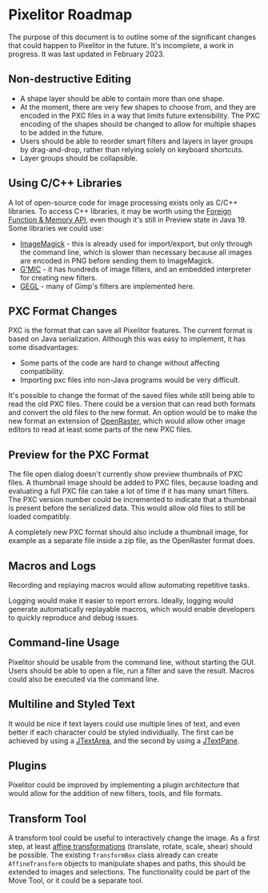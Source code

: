 # Pixelitor Roadmap

The purpose of this document is to outline some of the significant changes that could happen to Pixelitor in the future. 
It's incomplete, a work in progress. It was last updated in February 2023.

## Non-destructive Editing

- A shape layer should be able to contain more than one shape.
- At the moment, there are very few shapes to choose from, and they are encoded in the PXC files in a way that limits future extensibility. The PXC encoding of the shapes should be changed to allow for multiple shapes to be added in the future.
- Users should be able to reorder smart filters and layers in layer groups by drag-and-drop, rather than relying solely on keyboard shortcuts.
- Layer groups should be collapsible.

## Using C/C++ Libraries

A lot of open-source code for image processing exists only as C/C++ libraries. 
To access C++ libraries, it may be worth using the [Foreign Function & Memory API](https://openjdk.java.net/jeps/424),  even though it's still in Preview state in Java 19.
Some libraries we could use:
- [ImageMagick](https://imagemagick.org/) - this is already used for import/export, but only through the command line, which is slower than necessary because all images are encoded in PNG before sending them to ImageMagick.
- [G'MIC](https://gmic.eu/) - it has hundreds of image filters, and an embedded interpreter for creating new filters.
- [GEGL](https://gegl.org/) - many of Gimp's filters are implemented here.

## PXC Format Changes

PXC is the format that can save all Pixelitor features. The current format is based on Java serialization. Although this was easy to implement, it has some disadvantages:

- Some parts of the code are hard to change without affecting compatibility.
- Importing pxc files into non-Java programs would be very difficult.

It's possible to change the format of the saved files while still being able to read the old PXC files. There could be a version that can read both formats and convert the old files to the new format.
An option would be to make the new format an extension of [OpenRaster](https://www.openraster.org/), which would allow other image editors to read at least some parts of the new PXC files.

## Preview for the PXC Format

The file open dialog doesn't currently show preview thumbnails of PXC files.
A thumbnail image should be added to PXC files, because loading and evaluating a full PXC file can take a lot of time if it has many smart filters.
The PXC version number could be incremented to indicate that a thumbnail is present before the serialized data.
This would allow old files to still be loaded compatibly.

A completely new PXC format should also include a thumbnail image, for example as a separate file inside a zip file, as the OpenRaster format does.

## Macros and Logs

Recording and replaying macros would allow automating repetitive tasks.

Logging would make it easier to report errors.
Ideally, logging would generate automatically replayable macros, which would enable developers to quickly reproduce and debug issues.

## Command-line Usage

Pixelitor should be usable from the command line, without starting the GUI.
Users should be able to open a file, run a filter and save the result.
Macros could also be executed via the command line.

## Multiline and Styled Text

It would be nice if text layers could use multiple lines of text, and even better if each character could be styled individually. The first can be achieved by using a [JTextArea](https://docs.oracle.com/en/java/javase/17/docs/api/java.desktop/javax/swing/JTextArea.html), and the second by using a [JTextPane](https://docs.oracle.com/en/java/javase/17/docs/api/java.desktop/javax/swing/JTextPane.html).

## Plugins

Pixelitor could be improved by implementing a plugin architecture that would allow for the addition of new filters, tools, and file formats.

## Transform Tool
            
A transform tool could be useful to interactively change the image. 
As a first step, at least [affine transformations](https://en.wikipedia.org/wiki/Affine_transformation) (translate, rotate, scale, shear) should be possible. 
The existing ```TransformBox``` class already can create ```AffineTransform``` objects to manipulate shapes and paths, this should be extended to images and selections. 
The functionality could be part of the Move Tool, or it could be a separate tool.
